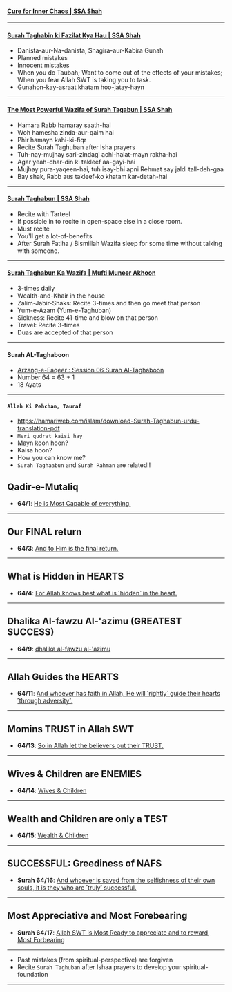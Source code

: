 #### [Cure for Inner Chaos | SSA Shah](https://www.youtube.com/watch?v=umlnQ8J2YUU)

***

#### [Surah Taghabin ki Fazilat Kya Hau | SSA Shah](https://www.youtube.com/shorts/f91vhya6F_8)
* Danista-aur-Na-danista, Shagira-aur-Kabira Gunah
* Planned mistakes
* Innocent mistakes
* When you do Taubah; Want to come out of the effects of your mistakes; When you fear Allah SWT is taking you to task.
* Gunahon-kay-asraat khatam hoo-jatay-hayn
  
***

#### [The Most Powerful Wazifa of Surah Tagabun | SSA Shah](https://www.youtube.com/watch?v=86m5Nq1Wl4Y)
* Hamara Rabb hamaray saath-hai
* Woh hamesha zinda-aur-qaim hai
* Phir hamayn kahi-ki-fiqr
* Recite Surah Taghuban after Isha prayers
* Tuh-nay-mujhay sari-zindagi achi-halat-mayn rakha-hai
* Agar yeah-char-din ki takleef aa-gayi-hai
* Mujhay pura-yaqeen-hai, tuh isay-bhi apni Rehmat say jaldi tall-deh-gaa
* Bay shak, Rabb aus takleef-ko khatam kar-detah-hai
***

#### [Surah Taghabun | SSA Shah](https://www.youtube.com/watch?v=UVygoKYmruQ)
* Recite with Tarteel
* If possible in to recite in open-space else in a close room.
* Must recite
* You'll get a lot-of-benefits
* After Surah Fatiha / Bismillah Wazifa sleep for some time without talking with someone.

***

#### [Surah Taghabun Ka Wazifa | Mufti Muneer Akhoon](https://www.youtube.com/watch?v=S0k_1zUvd6M)
* 3-times daily
* Wealth-and-Khair in the house
* Zalim-Jabir-Shaks: Recite 3-times and then go meet that person
* Yum-e-Azam (Yum-e-Taghuban)
* Sickness: Recite 41-time and blow on that person
* Travel: Recite 3-times
* Duas are accepted of that person

***

#### Surah AL-Taghaboon
* [Arzang-e-Faqeer : Session 06 Surah Al-Taghaboon](https://www.youtube.com/watch?v=j_OgniH_t0c)
* Number 64 = 63 + 1
* 18 Ayats

***

#### `Allah Ki Pehchan, Tauraf`
* https://hamariweb.com/islam/download-Surah-Taghabun-urdu-translation-pdf
* `Meri qudrat kaisi hay`
* Mayn koon hoon?
* Kaisa hoon?
* How you can know me?
* `Surah Taghaabun` and `Surah Rahman` are related!!

## Qadir-e-Mutaliq
* __64/1__: [He is Most Capable of everything.](https://quran.com/64/1)

***

## Our FINAL return
* __64/3__: [And to Him is the final return.](https://quran.com/64/3)

***

## What is Hidden in HEARTS
* __64/4__: [For Allah knows best what is ˹hidden˺ in the heart.](https://quran.com/64/4)

***

## Dhalika Al-fawzu Al-'azimu (GREATEST SUCCESS)
* __64/9__: [dhalika al-fawzu al-'azimu](https://quranwbw.com/64#9)

***

## Allah Guides the HEARTS
* __64/11__: [And whoever has faith in Allah, He will ˹rightly˺ guide their hearts ˹through adversity˺.](https://quran.com/64/11)

***

## Momins TRUST in Allah SWT
* __64/13__: [So in Allah let the believers put their TRUST.](https://quran.com/64/13)

***

## Wives & Children are ENEMIES
* __64/14__: [Wives & Children ](https://quran.com/64/14-15)

***

## Wealth and Children are only a TEST
*  __64/15__: [Wealth & Children](https://quran.com/64/15)

***

## SUCCESSFUL: Greediness of NAFS
* __Surah 64/16__: [And whoever is saved from the selfishness of their own souls, it is they who are ˹truly˺ successful.](https://quran.com/64/16)

***

## Most Appreciative and Most Forebearing
* __Surah 64/17__: [Allah SWT is Most Ready to appreciate and to reward, Most Forbearing](https://quranwbw.com/64#17)

***

* Past mistakes (from spiritual-perspective) are forgiven
* Recite `Surah Taghuban` after Ishaa prayers to develop your spiritual-foundation

***
